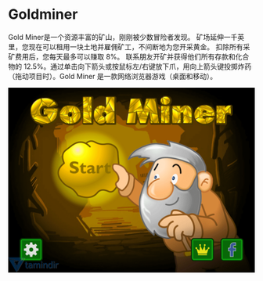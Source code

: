 # Goldminer

Gold Miner是一个资源丰富的矿山，刚刚被少数冒险者发现。 矿场延伸一千英里，您现在可以租用一块土地并雇佣矿工，不间断地为您开采黄金。 扣除所有采矿费用后，您每天最多可以赚取 8%。 联系朋友开矿并获得他们所有存款和化合物的 12.5%。通过单击向下箭头或按鼠标左/右键放下爪，用向上箭头键投掷炸药（拖动项目时）。Gold Miner 是一款网络浏览器游戏（桌面和移动）。

![R](R.png)
